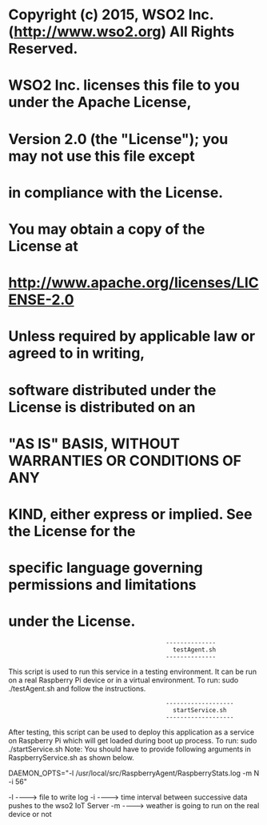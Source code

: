 # Copyright (c) 2015, WSO2 Inc. (http://www.wso2.org) All Rights Reserved.
# WSO2 Inc. licenses this file to you under the Apache License,
# Version 2.0 (the "License"); you may not use this file except
# in compliance with the License.
# You may obtain a copy of the License at
# http://www.apache.org/licenses/LICENSE-2.0
# Unless required by applicable law or agreed to in writing,
# software distributed under the License is distributed on an
# "AS IS" BASIS, WITHOUT WARRANTIES OR CONDITIONS OF ANY
# KIND, either express or implied.  See the License for the
# specific language governing permissions and limitations
# under the License.


                                                --------------
                                                  testAgent.sh
                                                --------------
This script is used to run this service in a testing environment. It can be run on a real Raspberry Pi device or in a 
virtual environment.
To run: sudo ./testAgent.sh and follow the instructions.

                                                -------------------
                                                  startService.sh
                                                -------------------
After testing, this script can be used to deploy this application as a service on Raspberry Pi which will get loaded
during boot up process.
To run: sudo ./startService.sh
Note: You should have to provide following arguments in RaspberryService.sh as shown below.

DAEMON_OPTS="-l /usr/local/src/RaspberryAgent/RaspberryStats.log -m N -i 56"

-l ----> file to write log
-i ----> time interval between successive data pushes to the wso2 IoT Server
-m ----> weather is going to run on the real device or not

